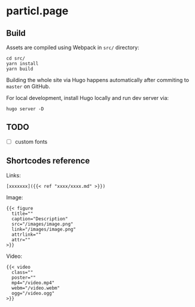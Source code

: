 # particl.page

## Build

Assets are compiled using Webpack in `src/` directory:

```
cd src/
yarn install
yarn build
```

Building the whole site via Hugo happens automatically after commiting to `master` on GitHub.

For local development, install Hugo locally and run dev server via:

```
hugo server -D
```


## TODO

- [ ] custom fonts


## Shortcodes reference

Links:

```
[xxxxxxx]({{< ref "xxxx/xxxx.md" >}})
```

Image:

```
{{< figure
  title=""
  caption="Description"
  src="/images/image.png"
  link="/images/image.png"
  attrlink=""
  attr=""
>}}
```

Video:

```
{{< video
  class=""
  poster=""
  mp4="/video.mp4"
  webm="/video.webm"
  ogg="/video.ogg"
>}}
```




